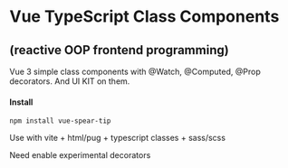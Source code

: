 # Vue TypeScript Class Components 
## (reactive OOP frontend programming)

Vue 3 simple class components with @Watch, @Computed, @Prop decorators. 
And UI KIT on them.

#### Install
```
npm install vue-spear-tip
```

Use with vite + html/pug + typescript classes + sass/scss

Need enable experimental decorators